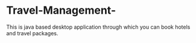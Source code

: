 # Travel-Management-
This is java based desktop application through which you can book hotels and travel packages.
